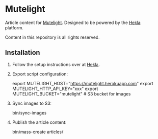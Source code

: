 Mutelight
=========

Article content for [Mutelight](https://mutelight.org). Designed to be powered by the [Hekla](https://github.com/brandur/hekla) platform.

Content in this repository is all rights reserved.

Installation
------------

1. Follow the setup instructions over at [Hekla](https://github.com/brandur/hekla).
2. Export script configuration:

   export MUTELIGHT_HOST="https://mutelight.herokuapp.com"
   export MUTELIGHT_HTTP_API_KEY="xxx"
   export MUTELIGHT_BUCKET="mutelight" # S3 bucket for images

3. Sync images to S3:

    bin/sync-images

4. Publish the article content:

    bin/mass-create articles/
